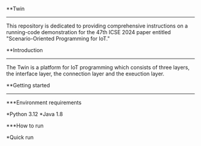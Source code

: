 **Twin

***

This repository is dedicated to providing comprehensive instructions on a running-code demonstration for the 47th ICSE 2024 paper entitled "Scenario-Oriented Programming for IoT."


**Introduction

***

The Twin is a platform for IoT programming which consists of three layers, the interface layer, the connection layer and the exeuction layer. 

**Getting started

***

***Environment requirements

*Python 3.12
*Java 1.8

***How to run

*Quick run
